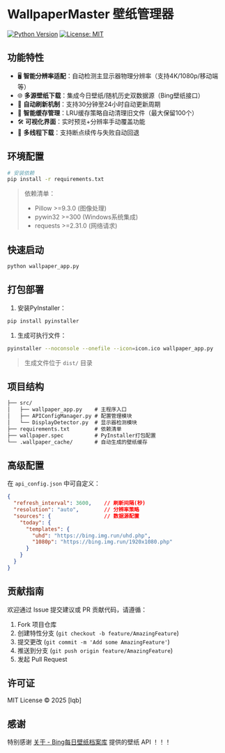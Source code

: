 # WallpaperMaster 壁纸管理器 

[![Python Version](https://img.shields.io/badge/Python-3.9%2B-blue.svg)](https://www.python.org/)
[![License: MIT](https://img.shields.io/badge/License-MIT-green.svg)](LICENSE)
## 功能特性 

- 🖥️ **智能分辨率适配**：自动检测主显示器物理分辨率（支持4K/1080p/移动端等）
- 🌐 **多源壁纸下载**：集成今日壁纸/随机历史双数据源（Bing壁纸接口）
- 🔄 **自动刷新机制**：支持30分钟至24小时自动更新周期
- 💾 **智能缓存管理**：LRU缓存策略自动清理旧文件（最大保留100个）
- 🛠️ **可视化界面**：实时预览+分辨率手动覆盖功能
- 🚀 **多线程下载**：支持断点续传与失败自动回退

## 环境配置 

```bash
# 安装依赖
pip install -r requirements.txt
```

> 依赖清单：
>
> - Pillow >=9.3.0 (图像处理)
> - pywin32 >=300 (Windows系统集成)
> - requests >=2.31.0 (网络请求)

## 快速启动

```bash
python wallpaper_app.py
```

## 打包部署 

1. 安装PyInstaller：

```bash
pip install pyinstaller
```

1. 生成可执行文件：

```bash
pyinstaller --noconsole --onefile --icon=icon.ico wallpaper_app.py
```

> 生成文件位于 `dist/` 目录

## 项目结构

```markdown
├── src/
│   ├── wallpaper_app.py    # 主程序入口
│   ├── APIConfigManager.py # 配置管理模块
│   └── DisplayDetector.py  # 显示器检测模块
├── requirements.txt        # 依赖清单
├── wallpaper.spec          # PyInstaller打包配置
└── .wallpaper_cache/       # 自动生成的壁纸缓存
```

## 高级配置

在 `api_config.json` 中可自定义：

```json
{
  "refresh_interval": 3600,    // 刷新间隔(秒)
  "resolution": "auto",        // 分辨率策略
  "sources": {                 // 数据源配置
    "today": {
      "templates": {
        "uhd": "https://bing.img.run/uhd.php",
        "1080p": "https://bing.img.run/1920x1080.php"
      }
    }
  }
}
```

## 贡献指南 

欢迎通过 Issue 提交建议或 PR 贡献代码，请遵循：

1. Fork 项目仓库
2. 创建特性分支 (`git checkout -b feature/AmazingFeature`)
3. 提交更改 (`git commit -m 'Add some AmazingFeature'`)
4. 推送到分支 (`git push origin feature/AmazingFeature`)
5. 发起 Pull Request

## 许可证

MIT License © 2025 [lqb]

## 感谢

特别感谢 [关于 - Bing每日壁纸档案库](https://bing.img.run/about.html) 提供的壁纸 API ！！！